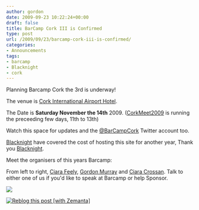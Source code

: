 ```yaml
---
author: gordon
date: 2009-09-23 10:22:24+00:00
draft: false
title: BarCamp Cork III is Confirmed
type: post
url: /2009/09/23/barcamp-cork-iii-is-confirmed/
categories:
- Announcements
tags:
- barcamp
- Blacknight
- cork
---
```


Planning Barcamp Cork the 3rd is underway!

The venue is [Cork International Airport Hotel](http://www.corkinternationalairporthotel.com/).

The Date is **Saturday November the 14th** 2009. ([CorkMeet2009](http://www.tradinglinkcork.com/) is running the preceeding few days, 11th to 13th)

Watch this space for updates and the [@BarCampCork](http://twitter.com/barcampcork) Twitter account too.

[Blacknight](http://www.blacknight.com/) have covered the cost of hosting this site for another year, Thank you [Blacknight](http://www.blacknight.com/).

Meet the organisers of this years Barcamp:

From left to right, [Ciara Feely](http://www.findaconferencevenue.com/), [Gordon Murray](http://www.murrion.ie/murmurs/) and [Ciara Crossan](http://www.weddingdates.ie). Talk to either one of us if you'd like to speak at Barcamp or help Sponsor.


[![](/wp-content/uploads/2009/09/barcamp-organisers.gif)
](/wp-content/uploads/2009/09/barcamp-organisers.gif)





[![Reblog this post [with Zemanta]](http://img.zemanta.com/reblog_e.png?x-id=db0892d5-548e-42bd-b008-1146437410d2)
](http://reblog.zemanta.com/zemified/db0892d5-548e-42bd-b008-1146437410d2/)
